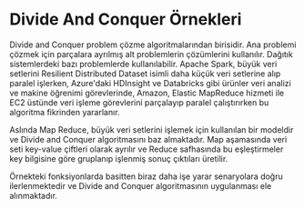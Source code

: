 # Divide And Conquer Örnekleri

Divide and Conquer problem çözme algoritmalarından birisidir. Ana problemi çözmek için parçalara ayrılmış alt problemlerin çözümlerini kullanılır. Dağıtık sistemlerdeki bazı problemlerde kullanılabilir. Apache Spark, büyük veri setlerini Resilient Distributed Dataset isimli daha küçük veri setlerine alıp paralel işlerken, Azure'daki HDInsight ve Databricks gibi ürünler veri analizi ve makine öğrenimi görevlerinde, Amazon, Elastic MapReduce hizmeti ile EC2 üstünde veri işleme görevlerini parçalayıp paralel çalıştırırken bu algoritma fikrinden yararlanır.

Aslında Map Reduce, büyük veri setlerini işlemek için kullanılan bir modeldir ve Divide and Conquer algoritmasını baz almaktadır. Map aşamasında veri seti key-value çiftleri olarak ayrılır ve Reduce safhasında bu eşleştirmeler key bilgisine göre gruplanıp işlenmiş sonuç çıktıları üretilir. 

Örnekteki fonksiyonlarda basitten biraz daha işe yarar senaryolara doğru ilerlenmektedir ve Divide and Conquer algoritmasının uygulanması ele alınmaktadır.